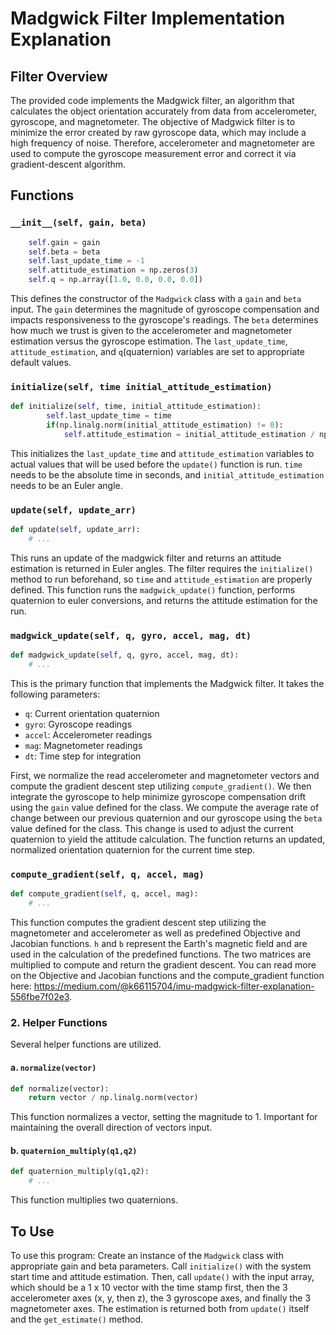 # Madgwick Filter Implementation Explanation
## Filter Overview

The provided code implements the Madgwick filter, an algorithm that calculates the object orientation accurately from data from accelerometer, gyroscope, and magnetometer.
The objective of Madgwick filter is to minimize the error created by raw gyroscope data, which may include a high frequency of noise.
Therefore, accelerometer and magnetometer are used to compute the gyroscope measurement error and correct it via gradient-descent algorithm.

## Functions
### `__init__(self, gain, beta)`
```python
    self.gain = gain
    self.beta = beta
    self.last_update_time = -1
    self.attitude_estimation = np.zeros(3)
    self.q = np.array([1.0, 0.0, 0.0, 0.0])
```
This defines the constructor of the `Madgwick` class with a `gain` and `beta` input. The `gain` determines the magnitude of gyroscope compensation and impacts responsiveness to the gyroscope's readings. The `beta` determines how much we trust is given to the accelerometer and magnetometer estimation versus the gyroscope estimation. The `last_update_time`, `attitude_estimation`, and `q`(quaternion) variables are set to appropriate default values.

### `initialize(self, time initial_attitude_estimation)`
```python
def initialize(self, time, initial_attitude_estimation):
        self.last_update_time = time
        if(np.linalg.norm(initial_attitude_estimation) != 0):
            self.attitude_estimation = initial_attitude_estimation / np.linalg.norm(initial_attitude_estimation)
```
This initializes the `last_update_time` and `attitude_estimation` variables to actual values that will be used before the `update()` function is run. `time` needs to be the absolute time in seconds, and `initial_attitude_estimation` needs to be an Euler angle.

### `update(self, update_arr)`
```python
def update(self, update_arr):
    # ...
```
This runs an update of the madgwick filter and returns an attitude estimation is returned in Euler angles. The filter requires the `initialize()` method to run beforehand, so `time` and `attitude_estimation` are properly defined. This function runs the `madgwick_update()` function, performs quaternion to euler conversions, and returns the attitude estimation for the run.


### `madgwick_update(self, q, gyro, accel, mag, dt)`

```python
def madgwick_update(self, q, gyro, accel, mag, dt):
    # ...
```

This is the primary function that implements the Madgwick filter. It takes the following parameters:

- `q`: Current orientation quaternion
- `gyro`: Gyroscope readings
- `accel`: Accelerometer readings
- `mag`: Magnetometer readings
- `dt`: Time step for integration

First, we normalize the read accelerometer and magnetometer vectors and compute the gradient descent step utilizing `compute_gradient()`. We then integrate the gyroscope to help minimize gyroscope compensation drift using the `gain` value defined for the class. We compute the average rate of change between our previous quaternion and our gyroscope using the `beta` value defined for the class. This change is used to adjust the current quaternion to yield the attitude calculation. The function returns an updated, normalized orientation quaternion for the current time step.

### `compute_gradient(self, q, accel, mag)`
```python
def compute_gradient(self, q, accel, mag):
    # ...
```
This function computes the gradient descent step utilizing the magnetometer and accelerometer as well as predefined Objective and Jacobian functions. `h` and `b` represent the Earth's magnetic field and are used in the calculation of the predefined functions. The two matrices are multiplied to compute and return the gradient descent. You can read more on the Objective and Jacobian functions and the compute_gradient function here: https://medium.com/@k66115704/imu-madgwick-filter-explanation-556fbe7f02e3.

### 2. Helper Functions

Several helper functions are utilized.

#### a. `normalize(vector)`
```python
def normalize(vector):
    return vector / np.linalg.norm(vector)
```

This function normalizes a vector, setting the magnitude to 1. Important for maintaining the overall direction of vectors input. 

#### b. `quaternion_multiply(q1,q2)`
```python
def quaternion_multiply(q1,q2):
    # ...
```

This function multiplies two quaternions.

## To Use

To use this program: Create an instance of the `Madgwick` class with appropriate gain and beta parameters. Call `initialize()` with the system start time and attitude estimation. Then, call `update()` with the input array, which should be a 1 x 10 vector with the time stamp first, then the 3 accelerometer axes (x, y, then z), the 3 gyroscope axes, and finally the 3 magnetometer axes. The estimation is returned both from `update()` itself and the `get_estimate()` method.
